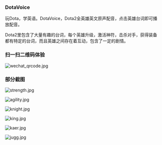 ### DotaVoice
玩Dota，学英语。DotaVoice，Dota2全英雄英文原声配音，点击英雄台词即可播放配音。

Dota2里包含了大量有趣的台词，每个英雄升级，激活神符，击杀对手，获得装备都有特定的台词，而且英雄之间存在着互动，包含了一定的剧情。 


### 扫一扫二维码体验
![wechat_qrcode.jpg](https://upload-images.jianshu.io/upload_images/2058960-78a3c25d9071c0a6.jpg?imageMogr2/auto-orient/strip%7CimageView2/2/w/1240)


### 部分截图
![strength.jpg](https://upload-images.jianshu.io/upload_images/2058960-4a49ccd8df93a548.jpg?imageMogr2/auto-orient/strip%7CimageView2/2/w/1240)

![agility.jpg](https://upload-images.jianshu.io/upload_images/2058960-64ee07292b638199.jpg?imageMogr2/auto-orient/strip%7CimageView2/2/w/1240)

![knight.jpg](https://upload-images.jianshu.io/upload_images/2058960-67b222df38dfb828.jpg?imageMogr2/auto-orient/strip%7CimageView2/2/w/1240)

![king.jpg](https://upload-images.jianshu.io/upload_images/2058960-ab8a75d4e04f6654.jpg?imageMogr2/auto-orient/strip%7CimageView2/2/w/1240)

![kaer.jpg](https://upload-images.jianshu.io/upload_images/2058960-dbc0bb56361f0464.jpg?imageMogr2/auto-orient/strip%7CimageView2/2/w/1240)

![jugg.jpg](https://upload-images.jianshu.io/upload_images/2058960-3dd9147b9bc023b2.jpg?imageMogr2/auto-orient/strip%7CimageView2/2/w/1240)
